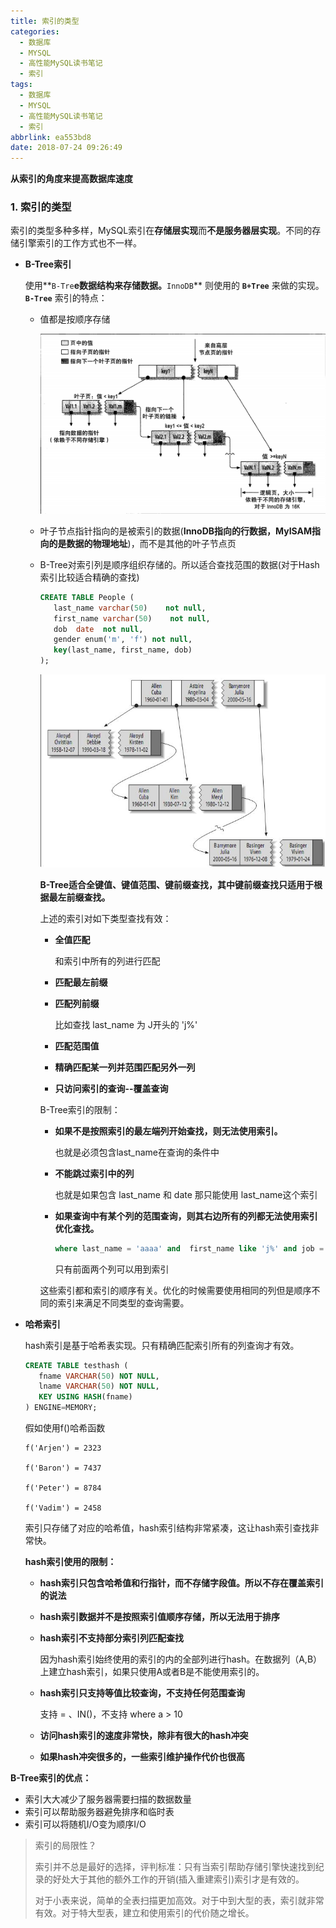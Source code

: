```yaml
---
title: 索引的类型
categories:
  - 数据库
  - MYSQL
  - 高性能MySQL读书笔记
  - 索引
tags:
  - 数据库
  - MYSQL
  - 高性能MySQL读书笔记
  - 索引
abbrlink: ea553bd8
date: 2018-07-24 09:26:49
---
```

**从索引的角度来提高数据库速度**

### 1. 索引的类型

索引的类型多种多样，MySQL索引在**存储层实现**而**不是服务器层实现**。不同的存储引擎索引的工作方式也不一样。

- **B-Tree索引**

  使用**`B-Tre`**e数据结构来存储数据。**`InnoDB`** 则使用的 **`B+Tree`** 来做的实现。**`B-Tree`** 索引的特点：

  - 值都是按顺序存储

    ![图](https://github.com/mxsm/document/blob/master/image/database/%E9%AB%98%E6%80%A7%E8%83%BDMysql%E8%AF%BB%E4%B9%A6%E7%AC%94%E8%AE%B0/%E7%B4%A2%E5%BC%95/BTreeMysql%E5%9B%BE%E8%A7%A3.png?raw=true)

  - 叶子节点指针指向的是被索引的数据(**InnoDB指向的行数据，MyISAM指向的是数据的物理地址**)，而不是其他的叶子节点页

  - B-Tree对索引列是顺序组织存储的。所以适合查找范围的数据(对于Hash索引比较适合精确的查找)

    ```sql
    CREATE TABLE People (
       last_name varchar(50)    not null,
       first_name varchar(50)    not null,
       dob  date  not null,
       gender enum('m', 'f') not null,
       key(last_name, first_name, dob)
    );
    ```

    ![图](https://github.com/mxsm/document/blob/master/image/database/%E9%AB%98%E6%80%A7%E8%83%BDMysql%E8%AF%BB%E4%B9%A6%E7%AC%94%E8%AE%B0/%E7%B4%A2%E5%BC%95/mysqBTree%E7%B4%A2%E5%BC%95%E6%95%B0%E6%8D%AE%E8%AF%B4%E6%98%8E.JPG?raw=true)

    **B-Tree适合全键值、键值范围、键前缀查找，其中键前缀查找只适用于根据最左前缀查找。**

    上述的索引对如下类型查找有效：

    - **全值匹配**

      和索引中所有的列进行匹配

    - **匹配最左前缀**

    - **匹配列前缀**

      比如查找 last_name 为 J开头的  'j%'

    - **匹配范围值**

    - **精确匹配某一列并范围匹配另外一列**

    - **只访问索引的查询--覆盖查询**

    B-Tree索引的限制：

    - **如果不是按照索引的最左端列开始查找，则无法使用索引。**

      也就是必须包含last_name在查询的条件中

    - **不能跳过索引中的列**

      也就是如果包含 last_name 和 date 那只能使用 last_name这个索引

    - **如果查询中有某个列的范围查询，则其右边所有的列都无法使用索引优化查找。**

      ```sql
      where last_name = 'aaaa' and  first_name like 'j%' and job = '2001-02-03'
      ```

      只有前面两个列可以用到索引

    这些索引都和索引的顺序有关。优化的时候需要使用相同的列但是顺序不同的索引来满足不同类型的查询需要。

- **哈希索引**

  hash索引是基于哈希表实现。只有精确匹配索引所有的列查询才有效。

  ```sql
  CREATE TABLE testhash (
     fname VARCHAR(50) NOT NULL,
     lname VARCHAR(50) NOT NULL,
     KEY USING HASH(fname)
  ) ENGINE=MEMORY;
  ```

  假如使用f()哈希函数

  ```
  f('Arjen') = 2323
  
  f('Baron') = 7437
  
  f('Peter') = 8784
  
  f('Vadim') = 2458
  ```

  索引只存储了对应的哈希值，hash索引结构非常紧凑，这让hash索引查找非常快。

  **hash索引使用的限制：**

  - **hash索引只包含哈希值和行指针，而不存储字段值。所以不存在覆盖索引的说法**

  - **hash索引数据并不是按照索引值顺序存储，所以无法用于排序**

  - **hash索引不支持部分索引列匹配查找**

    因为hash索引始终使用的索引的内的全部列进行hash。在数据列（A,B）上建立hash索引，如果只使用A或者B是不能使用索引的。

  - **hash索引只支持等值比较查询，不支持任何范围查询**

    支持 = 、IN()，不支持 where a > 10 

  - **访问hash索引的速度非常快，除非有很大的hash冲突**

  - **如果hash冲突很多的，一些索引维护操作代价也很高**

**B-Tree索引的优点：**

- 索引大大减少了服务器需要扫描的数据数量
- 索引可以帮助服务器避免排序和临时表
- 索引可以将随机I/O变为顺序I/O

> 索引的局限性？
>
> 索引并不总是最好的选择，评判标准：只有当索引帮助存储引擎快速找到纪录的好处大于其他的额外工作的开销(插入重建索引)索引才是有效的。
>
> 对于小表来说，简单的全表扫描更加高效。对于中到大型的表，索引就非常有效。对于特大型表，建立和使用索引的代价随之增长。